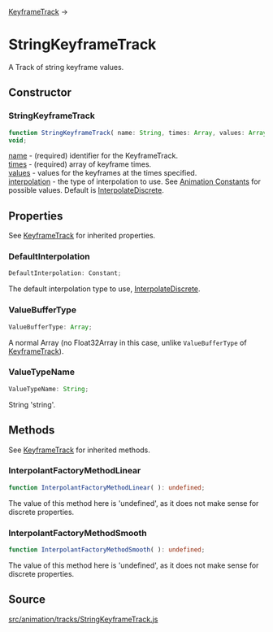 [KeyframeTrack](en\animation\KeyframeTrack.html) →

# StringKeyframeTrack

A Track of string keyframe values.

## Constructor

### StringKeyframeTrack

  
  
```ts  
function StringKeyframeTrack( name: String, times: Array, values: Array ):
void;  
```  

[name](#) - (required) identifier for the KeyframeTrack.  
[times](#) - (required) array of keyframe times.  
[values](#) - values for the keyframes at the times specified.  
[interpolation](#) - the type of interpolation to use. See [Animation
Constants](en\constants\Animation.html) for possible values. Default is
[InterpolateDiscrete](en\constants\Animation.html).

## Properties

See [KeyframeTrack](en\animation\KeyframeTrack.html) for inherited properties.

### DefaultInterpolation

  
  
```ts  
DefaultInterpolation: Constant;  
```  

The default interpolation type to use,
[InterpolateDiscrete](en\constants\Animation.html).

### ValueBufferType

  
  
```ts  
ValueBufferType: Array;  
```  

A normal Array (no Float32Array in this case, unlike `ValueBufferType` of
[KeyframeTrack](en\animation\KeyframeTrack.html)).

### ValueTypeName

  
  
```ts  
ValueTypeName: String;  
```  

String 'string'.

## Methods

See [KeyframeTrack](en\animation\KeyframeTrack.html) for inherited methods.

### InterpolantFactoryMethodLinear

  
  
```ts  
function InterpolantFactoryMethodLinear( ): undefined;  
```  

The value of this method here is 'undefined', as it does not make sense for
discrete properties.

### InterpolantFactoryMethodSmooth

  
  
```ts  
function InterpolantFactoryMethodSmooth( ): undefined;  
```  

The value of this method here is 'undefined', as it does not make sense for
discrete properties.

## Source

<a
href="https://github.com/mrdoob/three.js/blob/master/src/animation/tracks/StringKeyframeTrack.js">src/animation/tracks/StringKeyframeTrack.js</a>

